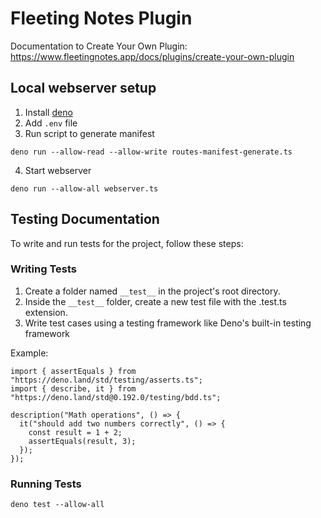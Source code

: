 # Fleeting Notes Plugin

Documentation to Create Your Own Plugin:
https://www.fleetingnotes.app/docs/plugins/create-your-own-plugin

## Local webserver setup

1. Install [deno](https://deno.com/manual@v1.33.4/getting_started/installation)
2. Add `.env` file
3. Run script to generate manifest

```
deno run --allow-read --allow-write routes-manifest-generate.ts
```

4. Start webserver

```
deno run --allow-all webserver.ts
```

## Testing Documentation
To write and run tests for the project, follow these steps:

### Writing Tests

1. Create a folder named `__test__` in the project's root directory.
2. Inside the `__test__` folder, create a new test file with the .test.ts extension.
3. Write test cases using a testing framework like Deno's built-in testing framework

Example:
```
import { assertEquals } from "https://deno.land/std/testing/asserts.ts";
import { describe, it } from "https://deno.land/std@0.192.0/testing/bdd.ts";

description("Math operations", () => {
  it("should add two numbers correctly", () => {
    const result = 1 + 2;
    assertEquals(result, 3);
  });
});

```

### Running Tests

```
deno test --allow-all
```
